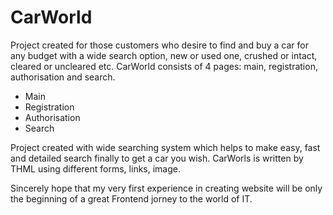 # CarWorld
Project created for those customers who desire to find and buy a car for any budget with a wide search option, new or used one, crushed or intact, cleared or uncleared etc.
CarWorld consists of 4 pages: main, registration, authorisation and search.
- Main
- Registration
- Authorisation
- Search

Project created with wide searching system which helps to make easy, fast and detailed search finally to get a car you wish.
CarWorls is written by THML using different forms, links, image.

Sincerely hope that my very first experience in creating website will be only the beginning of a great Frontend jorney to the world of IT.
